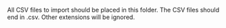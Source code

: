 All CSV files to import should be placed in this folder.
The CSV files should end in .csv. Other extensions will be ignored.